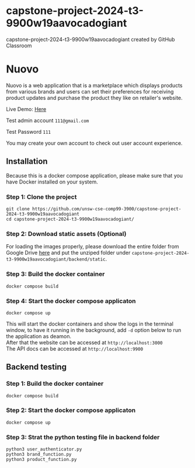 # capstone-project-2024-t3-9900w19aavocadogiant
capstone-project-2024-t3-9900w19aavocadogiant created by GitHub Classroom
# Nuovo
Nuovo is a web application that is a marketplace which displays products from various brands and users can set their preferences for receiving product updates and purchase the product they like on retailer's website.  

Live Demo: [Here](https://nuovo.anranz.xyz)   

Test admin account `111@gmail.com `  

Test Password `111`  

You may create your own account to check out user account experience.
## Installation
Because this is a docker compose application, please make sure that you have Docker installed on your system.  

### Step 1: Clone the project
```
git clone https://github.com/unsw-cse-comp99-3900/capstone-project-2024-t3-9900w19aavocadogiant
cd capstone-project-2024-t3-9900w19aavocadogiant/
```
### Step 2: Download static assets (Optional)
For loading the images properly, please download the entire folder from Google Drive [here](https://drive.google.com/drive/folders/1SDrCXYRh-SDNg9yEwkC-0CHyYe6QoAo7) and put the unziped folder under `capstone-project-2024-t3-9900w19aavocadogiant/backend/static`.
### Step 3: Build the docker container
```
docker compose build
```
### Step 4: Start the docker compose applicaton
```
docker compose up
```
This will start the docker containers and show the logs in the terminal window, to have it running in the background, add `-d` option below to run the application as deamon.  
After that the website can be accessed at `http://localhost:3000`  
The API docs can be accessed at `http://localhost:9900`

## Backend testing
### Step 1: Build the docker container
```
docker compose build
```
### Step 2: Start the docker compose applicaton
```
docker compose up
```
### Step 3: Strat the python testing file in backend folder
```
python3 user_authenticator.py
python3 brand_function.py
python3 product_function.py
```